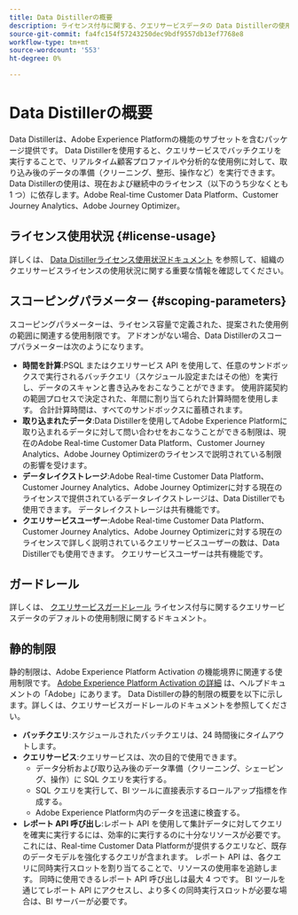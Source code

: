 ```yaml
---
title: Data Distillerの概要
description: ライセンス付与に関する、クエリサービスデータの Data Distillerの使用制限の概要です。
source-git-commit: fa4fc154f57243250dec9bdf9557db13ef7768e8
workflow-type: tm+mt
source-wordcount: '553'
ht-degree: 0%

---
```


# Data Distillerの概要

Data Distillerは、Adobe Experience Platformの機能のサブセットを含むパッケージ提供です。 Data Distillerを使用すると、クエリサービスでバッチクエリを実行することで、リアルタイム顧客プロファイルや分析的な使用例に対して、取り込み後のデータの準備（クリーニング、整形、操作など）を実行できます。 Data Distillerの使用は、現在および継続中のライセンス（以下のうち少なくとも 1 つ）に依存します。Adobe Real-time Customer Data Platform、Customer Journey Analytics、Adobe Journey Optimizer。

## ライセンス使用状況 {#license-usage}

詳しくは、 [Data Distillerライセンス使用状況ドキュメント](./license-usage.md) を参照して、組織のクエリサービスライセンスの使用状況に関する重要な情報を確認してください。

## スコーピングパラメーター {#scoping-parameters}

スコーピングパラメーターは、ライセンス容量で定義された、提案された使用例の範囲に関連する使用制限です。 アドオンがない場合、Data Distillerのスコープパラメーターは次のようになります。

* **時間を計算**:PSQL またはクエリサービス API を使用して、任意のサンドボックスで実行されるバッチクエリ（スケジュール設定またはその他）を実行し、データのスキャンと書き込みをおこなうことができます。 使用許諾契約の範囲プロセスで決定された、年間に割り当てられた計算時間を使用します。 合計計算時間は、すべてのサンドボックスに蓄積されます。
* **取り込まれたデータ**:Data Distillerを使用してAdobe Experience Platformに取り込まれるデータに対して問い合わせをおこなうことができる制限は、現在のAdobe Real-time Customer Data Platform、Customer Journey Analytics、Adobe Journey Optimizerのライセンスで説明されている制限の影響を受けます。
* **データレイクストレージ**:Adobe Real-time Customer Data Platform、Customer Journey Analytics、Adobe Journey Optimizerに対する現在のライセンスで提供されているデータレイクストレージは、Data Distillerでも使用できます。 データレイクストレージは共有機能です。
* **クエリサービスユーザー**:Adobe Real-time Customer Data Platform、Customer Journey Analytics、Adobe Journey Optimizerに対する現在のライセンスで詳しく説明されているクエリサービスユーザーの数は、Data Distillerでも使用できます。 クエリサービスユーザーは共有機能です。

## ガードレール

詳しくは、 [クエリサービスガードレール](../guardrails.md) ライセンス付与に関するクエリサービスデータのデフォルトの使用制限に関するドキュメント。

## 静的制限

静的制限は、Adobe Experience Platform Activation の機能境界に関連する使用制限です。 [Adobe Experience Platform Activation の詳細](https://helpx.adobe.com/ca/legal/product-descriptions/adobe-experience-platform0.html) は、ヘルプドキュメントの「Adobe」にあります。 Data Distillerの静的制限の概要を以下に示します。詳しくは、クエリサービスガードレールのドキュメントを参照してください。

* **バッチクエリ**:スケジュールされたバッチクエリは、24 時間後にタイムアウトします。
* **クエリサービス**:クエリサービスは、次の目的で使用できます。
   * データ分析および取り込み後のデータ準備（クリーニング、シェーピング、操作）に SQL クエリを実行する。
   * SQL クエリを実行して、BI ツールに直接表示するロールアップ指標を作成する。
   * Adobe Experience Platform内のデータを迅速に検査する。
* **レポート API 呼び出し**:レポート API を使用して集計データに対してクエリを確実に実行するには、効率的に実行するのに十分なリソースが必要です。 これには、Real-time Customer Data Platformが提供するクエリなど、既存のデータモデルを強化するクエリが含まれます。 レポート API は、各クエリに同時実行スロットを割り当てることで、リソースの使用率を追跡します。 同時に使用できるレポート API 呼び出しは最大 4 つです。 BI ツールを通じてレポート API にアクセスし、より多くの同時実行スロットが必要な場合は、BI サーバーが必要です。


